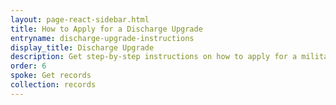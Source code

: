 ```yaml
---
layout: page-react-sidebar.html
title: How to Apply for a Discharge Upgrade
entryname: discharge-upgrade-instructions
display_title: Discharge Upgrade
description: Get step-by-step instructions on how to apply for a military discharge upgrade or correction. If your discharge is upgraded, you'll be eligible for VA benefits you earned while serving.
order: 6
spoke: Get records
collection: records
---
```

